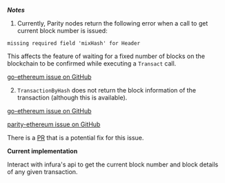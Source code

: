 ***Notes***

1. Currently, Parity nodes return the following error when a call to get current block number is issued:

`missing required field 'mixHash' for Header`

This affects the feature of waiting for a fixed number of blocks on the blockchain to be confirmed while executing a `Transact` call.

[go-ethereum issue on GitHub](https://github.com/ethereum/go-ethereum/issues/3230)

2. `TransactionByHash` does not return the block information of the transaction (although this is available). 

[go-ethereum issue on GitHub](https://github.com/ethereum/go-ethereum/issues/15210)

[parity-ethereum issue on GitHub](https://github.com/paritytech/parity-ethereum/issues/8841)

There is a [PR](https://github.com/ethereum/go-ethereum/pull/17662) that is a potential fix for this issue. 

**Current implementation**

Interact with infura's api to get the current block number and block details of any given transaction.

